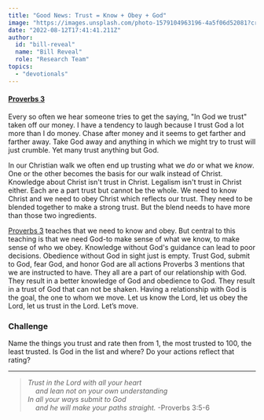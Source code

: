 ```yaml
---
title: "Good News: Trust = Know + Obey + God"
image: "https://images.unsplash.com/photo-1579104963196-4a5f06d52081?crop=entropy&cs=srgb&fm=jpg&ixid=Mnw5NjYxfDB8MXxzZWFyY2h8MTB8fFRydXRofGVufDB8fHx8MTYxODIzNjM3Mw&ixlib=rb-1.2.1&q=85"
date: "2022-08-12T17:41:41.211Z"
author:
  id: "bill-reveal"
  name: "Bill Reveal"
  role: "Research Team"
topics:
  - "devotionals"
---
```

#### [Proverbs 3][p3]
Every so often we hear someone tries to get the saying, "In God we trust" taken off our money. I have a tendency to laugh because I trust God a lot more than I do money. Chase after money and it seems to get farther and farther away. Take God away and anything in which we might try to trust will just crumble. Yet many trust anything but God.

In our Christian walk we often end up trusting what we _do_ or what we _know_. One or the other becomes the basis for our walk instead of Christ. Knowledge about Christ isn't trust in Christ. Legalism isn't trust in Christ either. Each are a part trust but cannot be the whole. We need to know Christ and we need to obey Christ which reflects our trust. They need to be blended together to make a strong trust. But the blend needs to have more than those two ingredients.

[Proverbs 3][p3] teaches that we need to know and obey. But central to this teaching is that we need God-to make sense of what we know, to make sense of who we obey. Knowledge without God's guidance can lead to poor decisions. Obedience without God in sight just is empty. Trust God, submit to God, fear God, and honor God are all actions Proverbs 3 mentions that we are instructed to have. They all are a part of our relationship with God. They result in a better knowledge of God and obedience to God. They result in a trust of God that can not be shaken. Having a relationship with God is the goal, the one to whom we move. Let us know the Lord, let us obey the Lord, let us trust in the Lord. Let’s move.

### Challenge
Name the things you trust and rate then from 1, the most trusted
to 100, the least trusted. Is God in the list and where? Do your actions reflect that rating?

---- 
> _Trust in the Lord with all your heart_   
> _&nbsp;&nbsp;&nbsp;&nbsp;and lean not on your own understanding_   
> _In all your ways submit to God_    
> _&nbsp;&nbsp;&nbsp;&nbsp;and he will make your paths straight._ -Proverbs 3:5-6

[p3]: https://biblehub.com/proverbs/3.htm
